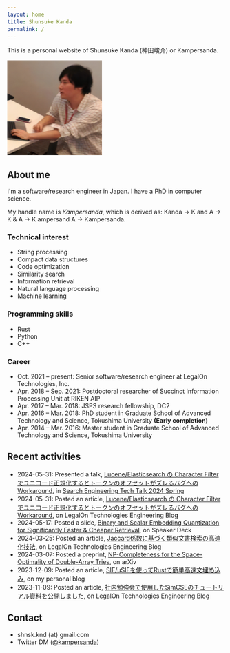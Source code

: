 ```yaml
---
layout: home
title: Shunsuke Kanda
permalink: /
---
```


This is a personal website of Shunsuke Kanda (神田峻介) or Kampersanda.

<img src="./assets/images/kampersanda.png" width="220px">

## About me

I'm a software/research engineer in Japan.
I have a PhD in computer science.

My handle name is *Kampersanda*, which is derived as:
Kanda → K and A → K & A → K ampersand A → Kampersanda.

### Technical interest

- String processing
- Compact data structures
- Code optimization
- Similarity search
- Information retrieval
- Natural language processing
- Machine learning

### Programming skills

- Rust
- Python
- C++

### Career

- Oct. 2021 – present: Senior software/research engineer at LegalOn Technologies, Inc.
- Apr. 2018 – Sep. 2021: Postdoctoral researcher of Succinct Information Processing Unit at RIKEN AIP
- Apr. 2017 – Mar. 2018: JSPS research fellowship, DC2
- Apr. 2016 – Mar. 2018: PhD student in Graduate School of Advanced Technology and Science, Tokushima University **(Early completion)**
- Apr. 2014 – Mar. 2016: Master student in Graduate School of Advanced Technology and Science, Tokushima University

## Recent activities

- 2024-05-31: Presented a talk, [Lucene/Elasticsearch の Character Filter でユニコード正規化するとトークンのオフセットがズレるバグへの Workaround](https://speakerdeck.com/kampersanda/elasticsearch-no-character-filter-deyunikodozheng-gui-hua-surutotokunnoohusetutogazurerubaguheno-workaround-search-engineering-tech-talk-2024-spring), in [Search Engineering Tech Talk 2024 Spring](https://search-tech.connpass.com/event/318126/)
- 2024-05-31: Posted an article, [Lucene/Elasticsearch の Character Filter でユニコード正規化するとトークンのオフセットがズレるバグへの Workaround](https://tech.legalforce.co.jp/entry/2024/05/31/140717), on LegalOn Technologies Engineering Blog
- 2024-05-17: Posted a slide, [Binary and Scalar Embedding Quantization for Significantly Faster & Cheaper Retrieval](https://speakerdeck.com/kampersanda/binary-and-scalar-embedding-quantization-for-significantly-faster-and-cheaper-retrieval), on Speaker Deck
- 2024-03-25: Posted an article, [Jaccard係数に基づく類似文書検索の高速化技法](https://tech.legalforce.co.jp/entry/2024/03/25/111445), on LegalOn Technologies Engineering Blog
- 2024-03-07: Posted a preprint, [NP-Completeness for the Space-Optimality of Double-Array Tries](https://arxiv.org/abs/2403.04951), on arXiv
- 2023-12-09: Posted an article, [SIF/uSIFを使ってRustで簡単高速文埋め込み](https://kampersanda.hatenablog.jp/entry/2023/12/09/124846), on my personal blog
- 2023-11-09: Posted an article, [社内勉強会で使用したSimCSEのチュートリアル資料を公開しました](https://tech.legalforce.co.jp/entry/2023/11/09/110057), on LegalOn Technologies Engineering Blog

## Contact

- shnsk.knd (at) gmail.com
- Twitter DM ([@kampersanda](https://twitter.com/kampersanda))
